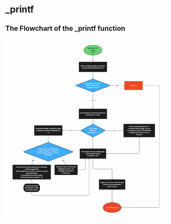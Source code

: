 # _printf

## The Flowchart of the _printf function

<img src="images/Flow_printf.png" width="600"/>
